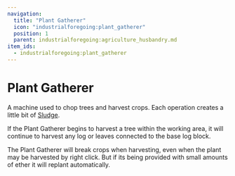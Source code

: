 ```yaml
---
navigation:
  title: "Plant Gatherer"
  icon: "industrialforegoing:plant_gatherer"
  position: 1
  parent: industrialforegoing:agriculture_husbandry.md
item_ids:
  - industrialforegoing:plant_gatherer
---
```


# Plant Gatherer

A machine used to <Color id="gold">chop</Color> trees and <Color id="gold">harvest</Color> crops. Each operation creates a little bit of [Sludge](./sludge.md). 

If the Plant Gatherer begins to harvest a tree within the working area, it will continue to harvest any log or leaves connected to the base log block.

The Plant Gatherer will break crops when harvesting, even when the plant may be harvested by right click. But if its being provided with small amounts of ether it will replant automatically.



<Recipe id="industrialforegoing:plant_gatherer" />

